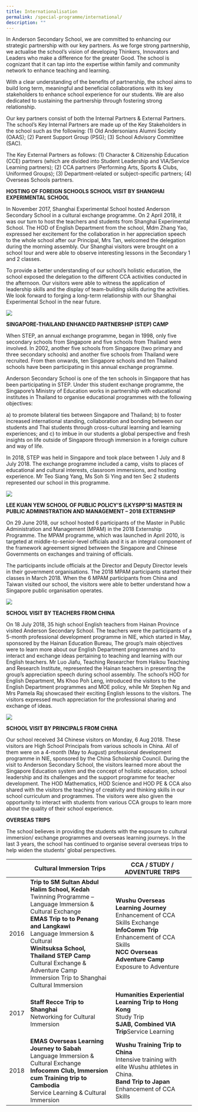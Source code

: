 ```yaml
---
title: Internationalisation
permalink: /special-programme/international/
description: ""
---
```



In Anderson Secondary School, we are committed to enhancing our strategic partnership with our key partners. As we forge strong partnership, we actualise the school’s vision of developing Thinkers, Innovators and Leaders who make a difference for the greater Good. The school is cognizant that it can tap into the expertise within family and community network to enhance teaching and learning. 

With a clear understanding of the benefits of partnership, the school aims to build long term, meaningful and beneficial collaborations with its key stakeholders to enhance school experience for our students. We are also dedicated to sustaining the partnership through fostering strong relationship. 

Our key partners consist of both the Internal Partners & External Partners. The school’s Key Internal Partners are made up of the Key Stakeholders in the school such as the following:
(1) Old Andersonians Alumni Society (OAAS); 
(2) Parent Support Group (PSG);
(3) School Advisory Committee (SAC). 

The Key External Partners as follows:
(1) Character & Citizenship Education (CCE) partners (which are divided into Student Leadership and VIA/Service Learning partners); 
(2) CCA partners (Performing Arts, Sports & Clubs, Uniformed Groups);
(3) Department-related or subject-specific partners; 
(4) Overseas Schools partners. 

**HOSTING OF FOREIGN SCHOOLS
SCHOOL VISIT BY SHANGHAI EXPERIMENTAL SCHOOL**

In November 2017, Shanghai Experimental School hosted Anderson Secondary School in a cultural exchange programme. On 2 April 2018, it was our turn to host the teachers and students from Shanghai Experimental School. The HOD of English Department from the school, Mdm Zhang Yao, expressed her excitement for the collaboration in her appreciation speech to the whole school after our Principal, Mrs Tan, welcomed the delegation during the morning assembly. Our Shanghai visitors were brought on a school tour and were able to observe interesting lessons in the Secondary 1 and 2 classes. 

To provide a better understanding of our school’s holistic education, the school exposed the delegation to the different CCA activities conducted in the afternoon. Our visitors were able to witness the application of leadership skills and the display of team-building skills during the activities. We look forward to forging a long-term relationship with our Shanghai Experimental School in the near future.

![](/images/VISIT%20BY%20SHANGHAI%20EXPERIMENTAL%20SCHOOL.jpg)

**SINGAPORE-THAILAND ENHANCED PARTNERSHIP (STEP) CAMP**

When STEP, an annual exchange programme, began in 1998, only five secondary schools from Singapore and five schools from Thailand were involved. In 2002, another five schools from Singapore (two primary and three secondary schools) and another five schools from Thailand were recruited. From then onwards, ten Singapore schools and ten Thailand schools have been participating in this annual exchange programme.

Anderson Secondary School is one of the ten schools in Singapore that has been participating in STEP. Under this student exchange programme, the Singapore’s Ministry of Education works in partnership with educational institutes in Thailand to organise educational programmes with the following objectives:

a) to promote bilateral ties between Singapore and Thailand; 
b) to foster increased international standing, collaboration and bonding between our students and Thai students through cross-cultural learning and learning experiences; and 
c) to imbue in our students a global perspective and fresh insights on life outside of Singapore through immersion in a foreign culture and way of life. 

In 2018, STEP was held in Singapore and took place between 1 July and 8 July 2018. The exchange programme included a camp, visits to places of educational and cultural interests, classroom immersions, and hosting experience. Mr Teo Siang Yang, Ms Soh Si Ying and ten Sec 2 students represented our school in this programme.

![](/images/STEP%20CAMP%20PROGRAMME.jpg)

**LEE KUAN YEW SCHOOL OF PUBLIC POLICY’S (LKYSPP’S) MASTER IN PUBLIC ADMINISTRATION AND MANAGEMENT – 2018 EXTERNSHIP**

On 29 June 2018, our school hosted 6 participants of the Master in Public Administration and Management (MPAM) in the 2018 Externship Programme. The MPAM programme, which was launched in April 2010, is targeted at middle-to-senior-level officials and it is an integral component of the framework agreement signed between the Singapore and Chinese Governments on exchanges and training of officials. 

The participants include officials at the Director and Deputy Director levels in their government organisations. The 2018 MPAM participants started their classes in March 2018. When the 6 MPAM participants from China and Taiwan visited our school, the visitors were able to better understand how a Singapore public organisation operates. 

![](/images/VISIT%20BY%20LKYPP%20MPM%20PARTICIPANTS.jpg)

**SCHOOL VISIT BY TEACHERS FROM CHINA**

On 18 July 2018, 35 high school English teachers from Hainan Province visited Anderson Secondary School. The teachers were the participants of a 5-month professional development programme in NIE, which started in May, sponsored by the Hainan Education Bureau, The group’s main objectives were to learn more about our English Department programmes and to interact and exchange ideas pertaining to teaching and learning with our English teachers. Mr Luo Jiafu, Teaching Researcher from Haikou Teaching and Research Institute, represented the Hainan teachers in presenting the group’s appreciation speech during school assembly. The school’s HOD for English Department, Ms Khoo Poh Leng, introduced the visitors to the English Department programmes and MOE policy, while Mr Stephen Ng and Mrs Pamela Raj showcased their exciting English lessons to the visitors. The visitors expressed much appreciation for the professional sharing and exchange of ideas.

![](/images/VISIT%20BY%20CHINA%20TEACHERS.jpg)

**SCHOOL VISIT BY PRINCIPALS FROM CHINA**

Our school received 34 Chinese visitors on Monday, 6 Aug 2018. These visitors are High School Principals from various schools in China. All of them were on a 4-month (May to August) professional development programme in NIE, sponsored by the China Scholarship Council. During the visit to Anderson Secondary School, the visitors learned more about the Singapore Education system and the concept of holistic education, school leadership and its challenges and the support programme for teacher development. The HOD Mathematics, HOD Science and HOD PE & CCA also shared with the visitors the teaching of creativity and thinking skills in our school curriculum and programmes. The visitors were also given the opportunity to interact with students from various CCA groups to learn more about the quality of their school experience.

**OVERSEAS TRIPS**

The school believes in providing the students with the exposure to cultural immersion/ exchange programmes and overseas learning journeys. In the last 3 years, the school has continued to organise several overseas trips to help widen the students’ global perspectives.


|  | Cultural Immersion Trips | CCA / STUDY / ADVENTURE TRIPS |
| -------- | -------- | -------- |
| 2016   | 	**Trip to SM Sultan Abdul Halim School, Kedah**<br>Twinning Programme – Language Immersion & Cultural Exchange <br>**EMAS Trip to to Penang and Langkawi** <br>Language Immersion & Cultural <br> **Winitsuksa School, Thailand STEP Camp**<br> Cultural Exchange & Adventure Camp<br> Immersion Trip to Shanghai<br>Cultural Immersion | **Wushu Overseas Learning Journey**<br>Enhancement of CCA Skills Exchange	<br>**InfoComm Trip**<br>Enhancement of CCA Skills <br> **NCC Overseas Adventure Camp**<br>Exposure to Adventure
|2017    		| **Staff Recce Trip to Shanghai**<br> Networking for Cultural Immersion	| **Humanities Experiential Learning Trip to Hong Kong**<br>Study Trip<br> **SJAB, Combined VIA Trip**Service Learning
|2018  	| **EMAS Overseas Learning Journey to Sabah** <br>Language Immersion & Cultural Exchange	<br>**Infocomm Club, Immersion cum Training trip to Cambodia** <br> Service Learning & Cultural  Immersion | **Wushu Training Trip to China**<br> Intensive training with elite Wushu athletes in China.<br> 	**Band Trip to Japan** <br> Enhancement of CCA Skills